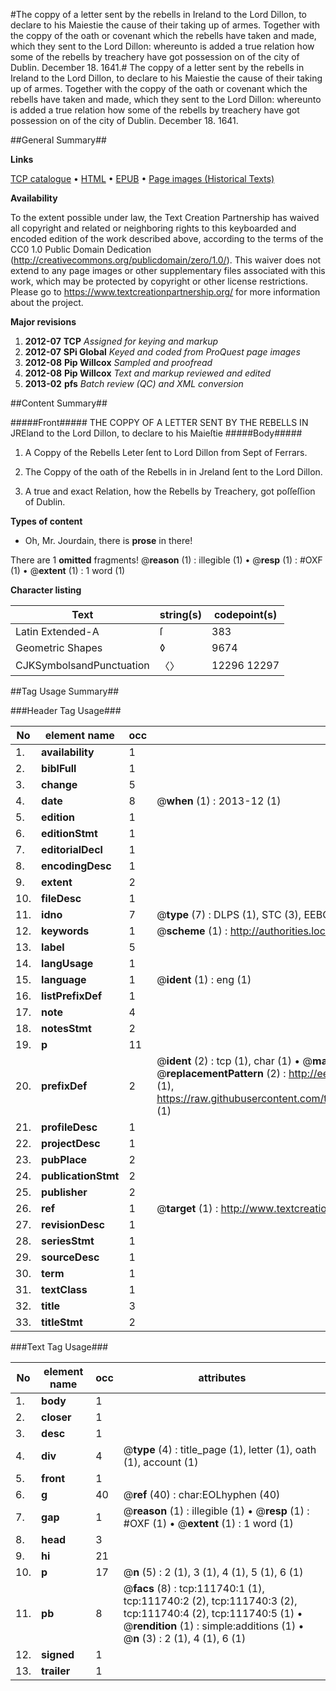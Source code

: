 #The coppy of a letter sent by the rebells in Ireland to the Lord Dillon, to declare to his Maiestie the cause of their taking up of armes. Together with the coppy of the oath or covenant which the rebells have taken and made, which they sent to the Lord Dillon: whereunto is added a true relation how some of the rebells by treachery have got possession on of the city of Dublin. December 18. 1641.#
The coppy of a letter sent by the rebells in Ireland to the Lord Dillon, to declare to his Maiestie the cause of their taking up of armes. Together with the coppy of the oath or covenant which the rebells have taken and made, which they sent to the Lord Dillon: whereunto is added a true relation how some of the rebells by treachery have got possession on of the city of Dublin. December 18. 1641.

##General Summary##

**Links**

[TCP catalogue](http://www.ota.ox.ac.uk/tcp/)  • 
[HTML](http://tei.it.ox.ac.uk/tcp/Texts-HTML/free/A80/A80471.html)  • 
[EPUB](http://tei.it.ox.ac.uk/tcp/Texts-EPUB/free/A80/A80471.epub) • 
[Page images (Historical Texts)](https://historicaltexts.jisc.ac.uk/eebo-99859645e)

**Availability**

To the extent possible under law, the Text Creation Partnership has waived all copyright and related or neighboring rights to this keyboarded and encoded edition of the work described above, according to the terms of the CC0 1.0 Public Domain Dedication (http://creativecommons.org/publicdomain/zero/1.0/). This waiver does not extend to any page images or other supplementary files associated with this work, which may be protected by copyright or other license restrictions. Please go to https://www.textcreationpartnership.org/ for more information about the project.

**Major revisions**

1. __2012-07__ __TCP__ *Assigned for keying and markup*
1. __2012-07__ __SPi Global__ *Keyed and coded from ProQuest page images*
1. __2012-08__ __Pip Willcox__ *Sampled and proofread*
1. __2012-08__ __Pip Willcox__ *Text and markup reviewed and edited*
1. __2013-02__ __pfs__ *Batch review (QC) and XML conversion*

##Content Summary##

#####Front#####
THE COPPY OF A LETTER SENT BY THE REBELLS IN JREland to the Lord Dillon, to declare to his Maieſtie 
#####Body#####

1. A Coppy of the Rebells Leter ſent to Lord Dillon from Sept of Ferrars.

1. The Coppy of the oath of the Rebells in in Jreland ſent to the Lord Dillon.

1. A true and exact Relation, how the Rebells by Treachery, got poſſeſſion of Dublin.

**Types of content**

  * Oh, Mr. Jourdain, there is **prose** in there!

There are 1 **omitted** fragments! 
 @__reason__ (1) : illegible (1)  •  @__resp__ (1) : #OXF (1)  •  @__extent__ (1) : 1 word (1)

**Character listing**


|Text|string(s)|codepoint(s)|
|---|---|---|
|Latin Extended-A|ſ|383|
|Geometric Shapes|◊|9674|
|CJKSymbolsandPunctuation|〈〉|12296 12297|

##Tag Usage Summary##

###Header Tag Usage###

|No|element name|occ|attributes|
|---|---|---|---|
|1.|__availability__|1||
|2.|__biblFull__|1||
|3.|__change__|5||
|4.|__date__|8| @__when__ (1) : 2013-12 (1)|
|5.|__edition__|1||
|6.|__editionStmt__|1||
|7.|__editorialDecl__|1||
|8.|__encodingDesc__|1||
|9.|__extent__|2||
|10.|__fileDesc__|1||
|11.|__idno__|7| @__type__ (7) : DLPS (1), STC (3), EEBO-CITATION (1), PROQUEST (1), VID (1)|
|12.|__keywords__|1| @__scheme__ (1) : http://authorities.loc.gov/ (1)|
|13.|__label__|5||
|14.|__langUsage__|1||
|15.|__language__|1| @__ident__ (1) : eng (1)|
|16.|__listPrefixDef__|1||
|17.|__note__|4||
|18.|__notesStmt__|2||
|19.|__p__|11||
|20.|__prefixDef__|2| @__ident__ (2) : tcp (1), char (1)  •  @__matchPattern__ (2) : ([0-9\-]+):([0-9IVX]+) (1), (.+) (1)  •  @__replacementPattern__ (2) : http://eebo.chadwyck.com/downloadtiff?vid=$1&page=$2 (1), https://raw.githubusercontent.com/textcreationpartnership/Texts/master/tcpchars.xml#$1 (1)|
|21.|__profileDesc__|1||
|22.|__projectDesc__|1||
|23.|__pubPlace__|2||
|24.|__publicationStmt__|2||
|25.|__publisher__|2||
|26.|__ref__|1| @__target__ (1) : http://www.textcreationpartnership.org/docs/. (1)|
|27.|__revisionDesc__|1||
|28.|__seriesStmt__|1||
|29.|__sourceDesc__|1||
|30.|__term__|1||
|31.|__textClass__|1||
|32.|__title__|3||
|33.|__titleStmt__|2||


###Text Tag Usage###

|No|element name|occ|attributes|
|---|---|---|---|
|1.|__body__|1||
|2.|__closer__|1||
|3.|__desc__|1||
|4.|__div__|4| @__type__ (4) : title_page (1), letter (1), oath (1), account (1)|
|5.|__front__|1||
|6.|__g__|40| @__ref__ (40) : char:EOLhyphen (40)|
|7.|__gap__|1| @__reason__ (1) : illegible (1)  •  @__resp__ (1) : #OXF (1)  •  @__extent__ (1) : 1 word (1)|
|8.|__head__|3||
|9.|__hi__|21||
|10.|__p__|17| @__n__ (5) : 2 (1), 3 (1), 4 (1), 5 (1), 6 (1)|
|11.|__pb__|8| @__facs__ (8) : tcp:111740:1 (1), tcp:111740:2 (2), tcp:111740:3 (2), tcp:111740:4 (2), tcp:111740:5 (1)  •  @__rendition__ (1) : simple:additions (1)  •  @__n__ (3) : 2 (1), 4 (1), 6 (1)|
|12.|__signed__|1||
|13.|__trailer__|1||
